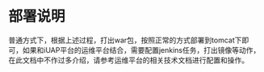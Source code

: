 # 部署说明

普通方式下，根据上述过程，打出war包，按照正常的方式部署到tomcat下即可，如果和iUAP平台的运维平台结合，需要配置jenkins任务，打出镜像等动作，在此文档中不作过多介绍，请参考运维平台的相关技术文档进行配置和操作。  